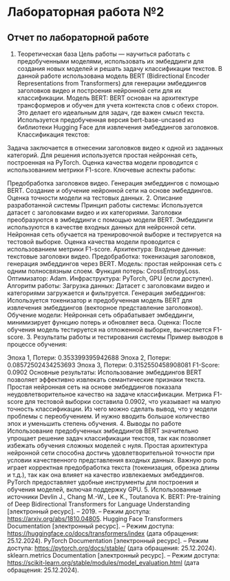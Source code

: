 # Лабораторная работа №2
## Отчет по лабораторной работе
1. Теоретическая база
Цель работы — научиться работать с предобученными моделями, использовать их эмбеддинги для создания новых моделей и решать задачу классификации текстов. В данной работе использована модель BERT (Bidirectional Encoder Representations from Transformers) для генерации эмбеддингов заголовков видео и построения нейронной сети для их классификации.
Модель BERT:
BERT основан на архитектуре трансформеров и обучен для учета контекста слов с обеих сторон. Это делает его идеальным для задач, где важен смысл текста.
Используется предобученная версия bert-base-uncased из библиотеки Hugging Face для извлечения эмбеддингов заголовков.
Классификация текстов:

Задача заключается в отнесении заголовков видео к одной из заданных категорий.
Для решения используется простая нейронная сеть, построенная на PyTorch.
Оценка качества модели проводится с использованием метрики F1-score.
Ключевые аспекты работы:

Предобработка заголовков видео.
Генерация эмбеддингов с помощью BERT.
Создание и обучение нейронной сети на основе эмбеддингов.
Оценка точности модели на тестовых данных.
2. Описание разработанной системы
Принцип работы системы:
Используется датасет с заголовками видео и их категориями.
Заголовки преобразуются в эмбеддинги с помощью модели BERT.
Эмбеддинги используются в качестве входных данных для нейронной сети.
Нейронная сеть обучается на тренировочной выборке и тестируется на тестовой выборке.
Оценка качества модели проводится с использованием метрики F1-score.
Архитектура:
Входные данные: текстовые заголовки видео.
Предобработка: токенизация заголовков, генерация эмбеддингов через BERT.
Модель: простая нейронная сеть с одним полносвязным слоем.
Функция потерь: CrossEntropyLoss.
Оптимизатор: Adam.
Инфраструктура: PyTorch, GPU (если доступен).
Алгоритм работы:
Загрузка данных: Датасет с заголовками видео и категориями загружается и фильтруется.
Генерация эмбеддингов: Используется токенизатор и предобученная модель BERT для извлечения эмбеддингов (векторное представление заголовков).
Обучение модели: Нейронная сеть обрабатывает эмбеддинги, минимизирует функцию потерь и обновляет веса.
Оценка: После обучения модель тестируется на отложенной выборке, вычисляется F1-score.
3. Результаты работы и тестирования системы
Пример выводов в процессе обучения:

Эпоха 1, Потери: 0.353399395942688
Эпоха 2, Потери: 0.08572502434253693
Эпоха 3, Потери: 0.3152550458908081
F1-Score: 0.0902
Основные результаты:
Использование эмбеддингов BERT позволяет эффективно извлекать семантические признаки текста.
Простая нейронная сеть на основе эмбеддингов показала неудовлетворительное качество на задаче классификации.
Метрика F1-score для тестовой выборки составила 0.0902, что указывает на малую точность классификации. Из чего можно сделать вывод, что у модели проблемы с переобучением. И нужно вводить большое количество эпох и уменьшить степень обучения.
4. Выводы по работе
Использование предобученных эмбеддингов BERT значительно упрощает решение задач классификации текстов, так как позволяет избежать обучения сложных моделей с нуля.
Простая архитектура нейронной сети способна достичь удовлетворительной точности при условии качественного представления входных данных.
Важную роль играет корректная предобработка текста (токенизация, обрезка длины и т.д.), так как она влияет на качество извлекаемых эмбеддингов.
PyTorch предоставляет удобные инструменты для построения и обучения моделей, включая поддержку GPU.
5. Использованные источники
Devlin J., Chang M.-W., Lee K., Toutanova K. BERT: Pre-training of Deep Bidirectional Transformers for Language Understanding [электронный ресурс]. – 2019. – Режим доступа: https://arxiv.org/abs/1810.04805.
Hugging Face Transformers Documentation [электронный ресурс]. – Режим доступа: https://huggingface.co/docs/transformers/index (дата обращения: 25.12.2024).
PyTorch Documentation [электронный ресурс]. – Режим доступа: https://pytorch.org/docs/stable/ (дата обращения: 25.12.2024).
sklearn.metrics Documentation [электронный ресурс]. – Режим доступа: https://scikit-learn.org/stable/modules/model_evaluation.html (дата обращения: 25.12.2024).
